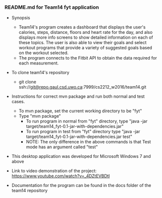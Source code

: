 ### README.md for Team14 fyt application

- Synopsis
    - Team14's program creates a dashboard that displays the user's calories,	steps, distance, floors and heart rate for the day, and also displays more info screens to show detailed information on each of these topics. The user is also able to view their goals and select workout programs that provide a variety of suggested goals based on the workout selected.
	- The program connects to the Fitbit API to obtain the data required for each measurement.
- To clone team14's repository
	- git clone ssh://git@repo.gaul.csd.uwo.ca:7999/cs2212_w2016/team14.git

- Instructions for correct mvn package and run both normal and test cases.
    - To mvn package, set the current working directory to be "fyt"
   	- Type "mvn package"
    	- To run program in normal from "fyt" directory, type "java -jar target/team14_fyt-0.1-jar-with-dependencies.jar"
    	- To run program in test from "fyt" directory type "java -jar target/team14_fyt-0.1-jar-with-dependencies.jar test"
		- NOTE: The only difference in the above commands is that Test mode has an argument called "test" 
		
- This desktop application was developed for Microsoft Windows 7 and above 

- Link to video demonstration of the project: https://www.youtube.com/watch?v=_4DZtEVBDtI

- Documentation for the program can be found in the docs folder of the team14 repository